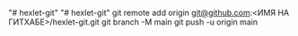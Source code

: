 "# hexlet-git" 
"# hexlet-git" 
git remote add origin git@github.com:<ИМЯ НА ГИТХАБЕ>/hexlet-git.git
git branch -M main
git push -u origin main
